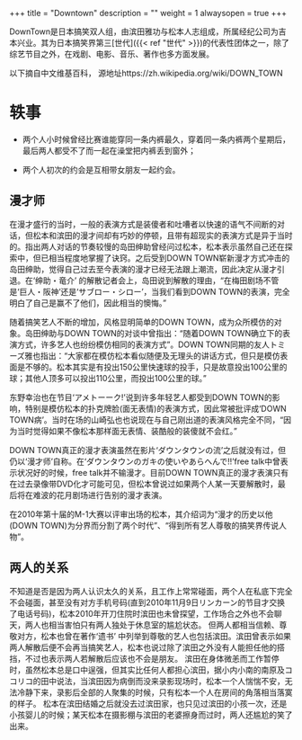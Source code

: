 +++
title = "Downtown"
description = ""
weight = 1
alwaysopen = true
+++

DownTown是日本搞笑双人组，由滨田雅功与松本人志组成，所属经纪公司为吉本兴业。其为日本搞笑界第三[世代]({{< ref "世代" >}})的代表性团体之一，除了综艺节目之外，在戏剧、电影、音乐、著作也多方面发展。

<!--more-->
以下摘自中文维基百科， 源地址https://zh.wikipedia.org/wiki/DOWN_TOWN

# 轶事


- 两个人小时候曾经比赛谁能穿同一条内裤最久，穿着同一条内裤两个星期后，最后两人都受不了而一起在澡堂把内裤丢到窗外；

- 两个人初次的约会是互相带女朋友一起约会。

## 漫才师

在漫才盛行的当时，一般的表演方式是装傻者和吐嘈者以快速的语气不间断的对话，但松本和滨田的漫才间却有巧妙的停顿，且带有超现实的表演方式是异于当时的。指出两人对话的节奏较慢的岛田绅助曾经问过松本，松本表示虽然自己还在探索中，但已相当程度地掌握了诀窍。之后受到DOWN TOWN崭新漫才方式冲击的岛田绅助，觉得自己过去至今表演的漫才已经无法跟上潮流，因此决定从漫才引退。在‘绅助・竜介’ 的解散记者会上，岛田说到解散的理由，“在梅田剧场不管是‘巨人・阪神’还是‘サブロー・シロー’，当我们看到DOWN TOWN的表演，完全明白了自己是赢不了他们，因此相当的懊悔。”

随着搞笑艺人不断的增加，风格显明简单的DOWN TOWN，成为众所模仿的对象。岛田绅助与DOWN TOWN的对谈中曾指出：“随着DOWN TOWN确立下的表演方式，许多艺人也纷纷模仿相同的表演方式”。DOWN TOWN同期的友人トミーズ雅也指出：“大家都在模仿松本看似随便及无理头的讲话方式，但只是模仿表面是不够的。松本其实是有投出150公里快速球的投手，只是故意投出100公里的球；其他人顶多可以投出110公里，而投出100公里的球。”

东野幸治也在节目‘アメトーーク!’说到许多年轻艺人都受到DOWN TOWN的影响，特别是模仿松本的扑克牌脸(面无表情)的表演方式，因此常被批评成‘DOWN TOWN病’。当时在场的山崎弘也也说现在与自己刚出道的表演风格完全不同，“因为当时觉得如果不像松本那样面无表情、装酷般的装傻就不会红。”

DOWN TOWN真正的漫才表演虽然在影片‘ダウンタウンの流’之后就没有过，但仍以‘漫才师’自称。在‘ダウンタウンのガキの使いやあらへんで!!’free talk中曾表示状况好的时候，free talk并不输漫才。目前DOWN TOWN真正的漫才表演只有在过去录像带DVD化才可能可见，但松本曾说过如果两个人某一天要解散时，最后将在难波的花月剧场进行告别的漫才表演。

在2010年第十届的M-1大赛以评审出场的松本，其介绍词为“漫才的历史以他(DOWN TOWN)为分界而分割了两个时代”、“得到所有艺人尊敬的搞笑界传说人物”。

## 两人的关系
不知道是否是因为两人认识太久的关系，且工作上常常碰面，两个人在私底下完全不会碰面，甚至没有对方手机号码(直到2010年11月9日リンカーン的节目才交换了电话号码)，松本2010年开刀住院时滨田也未曾探望，工作场合之外也不会聊天，两人也相当害怕只有两人独处于休息室的尴尬状态。
但两人都相当信赖、尊敬对方，松本也曾在著作‘遗书’ 中列举到尊敬的艺人也包括滨田。滨田曾表示如果两人解散后便不会再当搞笑艺人，松本也说过除了滨田之外没有人能担任他的搭挡，不过也表示两人若解散后应该也不会是朋友。
滨田在身体微恙而工作暂停时，虽然松本总是口中逞强，但其实比任何人都担心滨田，据小内小南的南原及ココリコ的田中说法，当滨田因为病倒而没来录影现场时，松本一个人惴惴不安，无法冷静下来，录影后全部的人聚集的时候，只有松本一个人在房间的角落相当落寞的样子。
松本在滨田结婚之后就没去过滨田家，也只见过滨田的小孩一次，还是小孩婴儿的时候；某天松本在摄影棚与滨田的老婆擦身而过时，两人还尴尬的笑了出来。